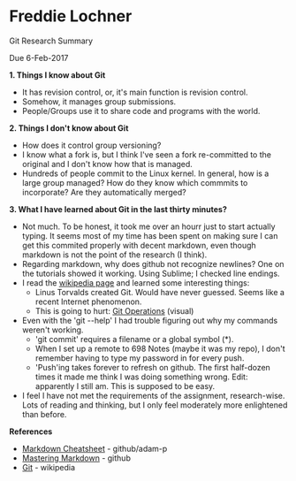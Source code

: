 # Freddie Lochner

Git Research Summary

Due 6-Feb-2017

**1. Things I know about Git**

* It has revision control, or, it's main function is revision control.  
* Somehow, it manages group submissions.  
* People/Groups use it to share code and programs with the world.

**2. Things I don't know about Git**

* How does it control group versioning?
* I know what a fork is, but I think I've seen a fork re-committed to the original and I don't know how that is managed.
* Hundreds of people commit to the Linux kernel.  In general, how is a large group managed?  How do they know which commmits to incorporate?  Are they automatically merged?

**3. What I have learned about Git in the last thirty minutes?**

* Not much.  To be honest, it took me over an hourr just to start actually typing.  It seems most of my time has been spent on making sure I can get this commited properly with decent markdown, even though markdown is not the point of the research (I think).  
* Regarding markdown, why does github not recognize newlines?  One on the tutorials showed it working.  Using Sublime; I checked line endings.
* I read the [wikipedia page](https://en.wikipedia.org/wiki/Git) and learned some interesting things:
  * Linus Torvalds created Git.  Would have never guessed.  Seems like a recent Internet phenomenon.
  * This is going to hurt: [Git Operations](https://en.wikipedia.org/wiki/Git#/media/File:Git_operations.svg) (visual)
* Even with the 'git --help' I had trouble figuring out why my commands weren't working.
  * 'git commit' requires a filename or a global symbol (*).
  * When I set up a remote to 698 Notes (maybe it was my repo), I don't remember having to type my password in for every push.
  * 'Push'ing takes forever to refresh on github.  The first half-dozen times it made me think I was doing something wrong.  Edit: apparently I still am.  This is supposed to be easy.
* I feel I have not met the requirements of the assignment, research-wise.  Lots of reading and thinking, but I only feel moderately more enlightened than before.  

**References**

- [Markdown Cheatsheet](https://github.com/adam-p/markdown-here/wiki/Markdown-Cheatsheet#lines) - github/adam-p
- [Mastering Markdown](https://guides.github.com/features/mastering-markdown/) - github
- [Git](https://en.wikipedia.org/wiki/Git) - wikipedia
